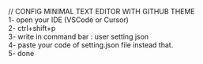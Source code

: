// CONFIG MINIMAL TEXT EDITOR WITH GITHUB THEME <br> 
1- open your IDE (VSCode or Cursor) <br> 
2- ctrl+shift+p <br> 
3- write in command bar : user setting json <br> 
4- paste your code of setting.json file instead that. <br> 
5- done